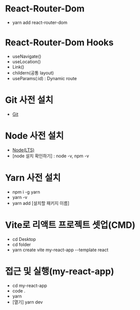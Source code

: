 # React-Router-Dom

- yarn add react-router-dom

# React-Router-Dom Hooks

- useNavigate()
- useLocation()
- Link()
- childern(공통 layout)
- useParams(:id) : Dynamic route

# Git 사전 설치

- [Git](https://nodejs.org/en/)

# Node 사전 설치

- [Node(LTS)](https://nodejs.org/en/)
- [node 설치 확인하기] : node -v, npm -v

# Yarn 사전 설치

- npm i -g yarn
- yarn -v
- yarn add [설치할 패키지 이름]

# Vite로 리액트 프로젝트 셋업(CMD)

- cd Desktop
- cd folder
- yarn create vite my-react-app --template react

# 접근 및 실행(my-react-app)

- cd my-react-app
- code .
- yarn
- [열기] yarn dev
